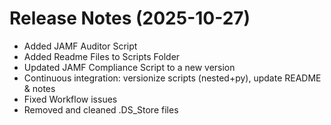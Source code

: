# Release Notes (2025-10-27)

- Added JAMF Auditor Script
- Added Readme Files to Scripts Folder
- Updated JAMF Compliance Script to a new version
- Continuous integration: versionize scripts (nested+py), update README & notes
- Fixed Workflow issues
- Removed and cleaned .DS_Store files